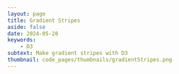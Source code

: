 ```yaml
---
layout: page
title: Gradient Stripes
aside: false
date: 2024-05-28
keywords:
    - D3
subtext: Make gradient stripes with D3
thumbnail: code_pages/thumbnails/gradientStripes.png
---
```




<script setup>
import stripes from "/components/graphs/stripes.vue";
</script>

<FigureTitle/>
<stripes />

